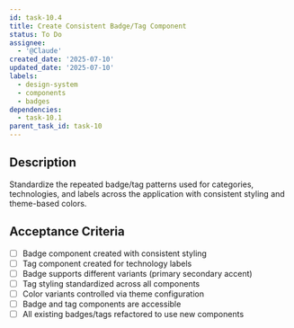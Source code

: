 ```yaml
---
id: task-10.4
title: Create Consistent Badge/Tag Component
status: To Do
assignee:
  - '@Claude'
created_date: '2025-07-10'
updated_date: '2025-07-10'
labels:
  - design-system
  - components
  - badges
dependencies:
  - task-10.1
parent_task_id: task-10
---
```


## Description

Standardize the repeated badge/tag patterns used for categories, technologies, and labels across the application with consistent styling and theme-based colors.

## Acceptance Criteria

- [ ] Badge component created with consistent styling
- [ ] Tag component created for technology labels
- [ ] Badge supports different variants (primary secondary accent)
- [ ] Tag styling standardized across all components
- [ ] Color variants controlled via theme configuration
- [ ] Badge and tag components are accessible
- [ ] All existing badges/tags refactored to use new components
